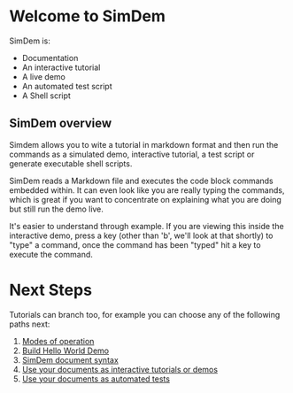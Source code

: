 # Welcome to SimDem

SimDem is:

  * Documentation
  * An interactive tutorial
  * A live demo 
  * An automated test script
  * A Shell script
  
## SimDem overview

Simdem allows you to wite a tutorial in markdown format and then run the commands as a simulated demo, interactive tutorial, a test script or generate executable shell scripts.

SimDem reads a Markdown file and executes the code block commands embedded within. It can even look like you are really typing the commands, which is great if you want to concentrate on explaining what you are doing but still run the demo live.

It's easier to understand through example. If you are viewing this inside the interactive demo, press a key (other than 'b', we'll look at that shortly) to "type" a command, once the command has been "typed" hit a key to execute the command.

# Next Steps

Tutorials can branch too, for example you can choose any of the following paths next:

1. [Modes of operation](modes.md)
1. [Build Hello World Demo](build_hello_world.md)
1. [SimDem document syntax](syntax.md)
1. [Use your documents as interactive tutorials or demos](demo_mode.md)
1. [Use your documents as automated tests](test_mode.md)


  

